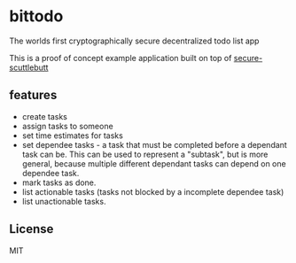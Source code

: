 # bittodo

The worlds first cryptographically secure decentralized todo list app

This is a proof of concept example application built on top of
[secure-scuttlebutt](https://github.com/ssbc/secure-scuttlebutt)

## features

* create tasks
* assign tasks to someone
* set time estimates for tasks
* set dependee tasks - a task that must be completed before a dependant task can be.
  This can be used to represent a "subtask", but is more general,
  because multiple different dependant tasks can depend on one dependee task.
* mark tasks as done.
* list actionable tasks (tasks not blocked by a incomplete dependee task)
* list unactionable tasks.

## License

MIT
